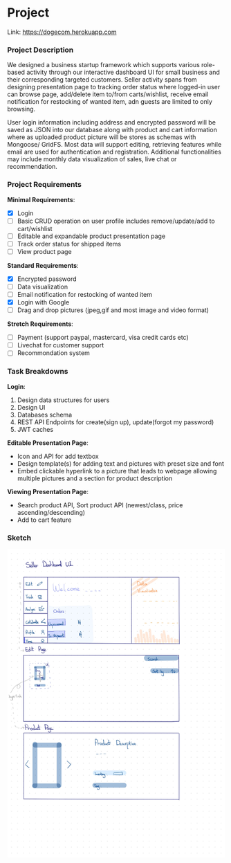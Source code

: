 # Project
Link: https://dogecom.herokuapp.com
### Project Description
We designed a business startup framework which supports various role-based activity through our interactive dashboard UI for small business and their corresponding targeted customers. Seller activity spans from designing presentation page to tracking order status where logged-in user can browse page, add/delete item to/from carts/wishlist, receive email notification for restocking of wanted item, adn guests are limited to only browsing.

User login information including address and encrypted password will be saved as JSON into our database along with product and cart information where as uploaded product picture will be stores as schemas with Mongoose/ GridFS. Most data will support editing, retrieving features while email are used for authentication and registration. Additional functionalities may include monthly data visualization of sales, live chat or recommendation. 

### Project Requirements
**Minimal Requirements**:
- [x] Login
- [ ] Basic CRUD operation on user profile includes remove/update/add to cart/wishlist 
- [ ] Editable and expandable product presentation page 
- [ ] Track order status for shipped items
- [ ] View product page 

**Standard Requirements**:
- [x] Encrypted password 
- [ ] Data visualization
- [ ] Email notification for restocking of wanted item
- [x] Login with Google
- [ ] Drag and drop pictures (jpeg,gif and most image and video format)

**Stretch Requirements**:
- [ ] Payment (support paypal, mastercard, visa credit cards etc) 
- [ ] Livechat for customer support 
- [ ] Recommondation system 

### Task Breakdowns 
**Login**: 
1. Design data structures for users 
2. Design UI 
3. Databases schema 
4. REST API Endpoints for create(sign up), update(forgot my password) 
5. JWT caches

**Editable Presentation Page**:
- Icon and API for add textbox
- Design template(s) for adding text and pictures with preset size and font 
- Embed clickable hyperlink to a picture that leads to webpage allowing multiple pictures and a section for product description


**Viewing Presentation Page**: 
- Search product API, Sort product API (newest/class, price ascending/descending)
- Add to cart feature 

### Sketch 
![Rough_Sketch_Prototype.jpg](./doc/Rough_Sketch_Prototype.jpg)

